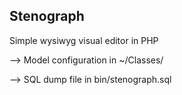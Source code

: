 ## Stenograph

Simple wysiwyg visual editor in PHP

--> Model configuration in ~/Classes/

--> SQL dump file in bin/stenograph.sql
